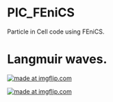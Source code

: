# PIC_FEniCS

Particle in Cell code using FEniCS.


# Langmuir waves.
<a href="https://imgflip.com/gif/1hykst"><img src="https://i.imgflip.com/1hykst.gif" title="made at imgflip.com"/></a>

<a href="https://imgflip.com/gif/1hyl3q"><img src="https://i.imgflip.com/1hyl3q.gif" title="made at imgflip.com"/></a>
